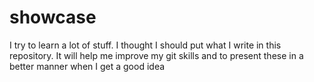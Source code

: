 # showcase
I try to learn a lot of stuff.
I thought I should put what I write in this repository. 
It will help me improve my git skills and to present these in a better manner when I get a good idea
